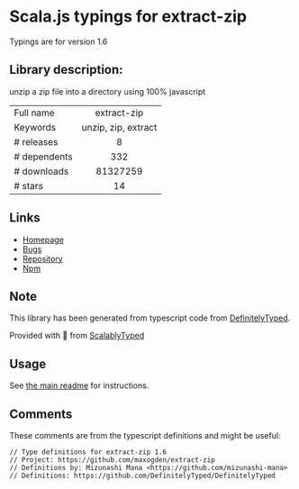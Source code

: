 
# Scala.js typings for extract-zip

Typings are for version 1.6

 ## Library description:
unzip a zip file into a directory using 100% javascript

|                    |                 |
| ------------------ | :-------------: |
| Full name          | extract-zip |
| Keywords           | unzip, zip, extract |
| # releases         | 8 |
| # dependents       | 332 |
| # downloads        | 81327259 |
| # stars            | 14 |

## Links
- [Homepage](https://github.com/maxogden/extract-zip#readme)
- [Bugs](https://github.com/maxogden/extract-zip/issues)
- [Repository](https://github.com/maxogden/extract-zip)
- [Npm](https://www.npmjs.com/package/extract-zip)
    


## Note
This library has been generated from typescript code from [DefinitelyTyped](https://definitelytyped.org).

Provided with :purple_heart: from [ScalablyTyped](https://github.com/oyvindberg/ScalablyTyped)

## Usage
See [the main readme](../../readme.md) for instructions.

## Comments

These comments are from the typescript definitions and might be useful:
```
// Type definitions for extract-zip 1.6
// Project: https://github.com/maxogden/extract-zip
// Definitions by: Mizunashi Mana <https://github.com/mizunashi-mana>
// Definitions: https://github.com/DefinitelyTyped/DefinitelyTyped

```

